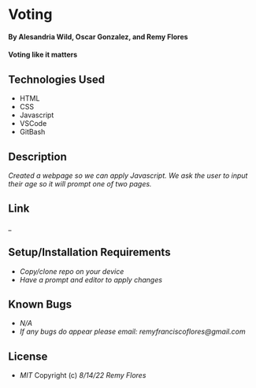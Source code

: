 # Voting

#### By Alesandria Wild, Oscar Gonzalez, and Remy Flores

#### Voting like it matters

## Technologies Used
* HTML
* CSS
* Javascript
* VSCode
* GitBash

## Description
_Created a webpage so we can apply Javascript. We ask the user to input their age so it will prompt one of two pages._

## Link
_

## Setup/Installation Requirements
* _Copy/clone repo on your device_
* _Have a prompt and editor to apply changes_

## Known Bugs
* _N/A_
* _If any bugs do appear please email: remyfranciscoflores@gmail.com_

## License
* _MIT_
Copyright (c) _8/14/22_ _Remy Flores_
